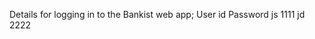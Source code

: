 Details for logging in to the Bankist web app;
User id           Password
 js                 1111
 jd                 2222
